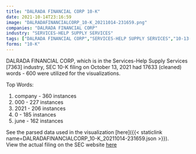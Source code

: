 ```yaml
---
title: "DALRADA FINANCIAL CORP 10-K"
date: 2021-10-14T23:16:59
image: "DALRADAFINANCIALCORP_10-K_20211014-231659.png"
companies: "DALRADA FINANCIAL CORP"
industry: "SERVICES-HELP SUPPLY SERVICES"
tags: ["DALRADA FINANCIAL CORP","SERVICES-HELP SUPPLY SERVICES","10-13-2021","10-K"]
forms: "10-K"
---
```

DALRADA FINANCIAL CORP, which is in the Services-Help Supply Services [7363] industry, SEC 10-K filing on October 13, 2021 had 17633 (cleaned) words - 600 were utilized for the visualizations.

Top Words:
1. company - 360 instances
2. 000 - 227 instances
3. 2021 - 206 instances
4. 0 - 185 instances
5. june - 162 instances


See the parsed data used in the visualization [here]({{< staticlink name=DALRADAFINANCIALCORP_10-K_20211014-231659.json >}}).  
View the actual filing on the SEC website [here](https://www.sec.gov/Archives/edgar/data/725394/0001683168-21-004821.txt)